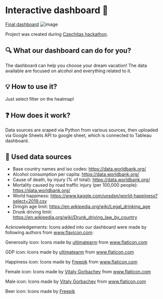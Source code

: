 # Interactive dashboard :beer:

[Final dashboard](https://public.tableau.com/profile/veronika.ierna#!/vizhome/Hackathonreport/Vberdovolenej?publish=yes)
![image](https://user-images.githubusercontent.com/19702477/109540971-7da35680-7ac3-11eb-873b-7e0d007630eb.png)


Project was created during [Czechitas hackathon](https://www.czechitas.cz/en/calendar/event/19996/).

## :mag: What our dashboard can do for you?
The dashboard can help you choose your dream vacation! The data available are focused on alcohol and everything related to it.

## :bulb: How to use it?
Just select filter on the heatmap!

## :question: How does it work?
Data sources are sraped via Python from various sources, then uploaded via Google Sheets API to google sheet, which is connected to Tableau dashboard.

## :newspaper: Used data sources 
- Base country names and iso codes: https://data.worldbank.org/
- Alcohol consumption per capita: https://data.worldbank.org/
- Cause of death, by injury (% of total): https://data.worldbank.org/
- Mortality caused by road traffic injury (per 100,000 people): https://data.worldbank.org/
- World happiness: https://www.kaggle.com/unsdsn/world-happiness?select=2019.csv
- Dringin age limit: https://en.wikipedia.org/wiki/Legal_drinking_age
- Drunk driving limit: https://en.wikipedia.org/wiki/Drunk_driving_law_by_country

Acknowledgements:
Icons added into our dashboard were made by following authors from www.flavicon.com:

Generosity icon: Icons made by <a href="https://www.flaticon.com/authors/ultimatearm" title="ultimatearm">ultimatearm</a> from <a href="https://www.flaticon.com/" title="Flaticon">www.flaticon.com</a>

GDP icon: Icons made by <a href="https://www.flaticon.com/authors/ultimatearm" title="ultimatearm">ultimatearm</a> from <a href="https://www.flaticon.com/" title="Flaticon">www.flaticon.com</a>

Happiness icon: Icons made by <a href="https://www.freepik.com" title="Freepik">Freepik</a> from <a href="https://www.flaticon.com/" title="Flaticon">www.flaticon.com</a>

Female icon: Icons made by <a href="" title="Vitaly Gorbachev">Vitaly Gorbachev</a> from <a href="https://www.flaticon.com/" title="Flaticon">www.flaticon.com</a>

Male icon: Icons made by <a href="https://www.flaticon.com/authors/vitaly-gorbachev" title="Vitaly Gorbachev">Vitaly Gorbachev</a> from <a href="https://www.flaticon.com/" title="Flaticon">www.flaticon.com</a>

Beer icon: Icons made by <a href="https://www.freepik.com" title="Freepik">Freepik</a>
